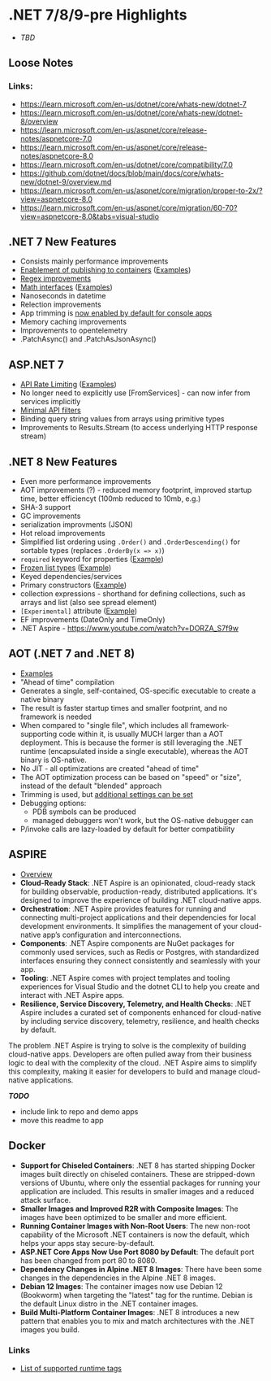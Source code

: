  # .NET 7/8/9-pre Highlights
- *TBD*

## Loose Notes

### Links:
- https://learn.microsoft.com/en-us/dotnet/core/whats-new/dotnet-7
- https://learn.microsoft.com/en-us/dotnet/core/whats-new/dotnet-8/overview
- https://learn.microsoft.com/en-us/aspnet/core/release-notes/aspnetcore-7.0
- https://learn.microsoft.com/en-us/aspnet/core/release-notes/aspnetcore-8.0
- https://learn.microsoft.com/en-us/dotnet/core/compatibility/7.0
- https://github.com/dotnet/docs/blob/main/docs/core/whats-new/dotnet-9/overview.md
- https://learn.microsoft.com/en-us/aspnet/core/migration/proper-to-2x/?view=aspnetcore-8.0
- https://learn.microsoft.com/en-us/aspnet/core/migration/60-70?view=aspnetcore-8.0&tabs=visual-studio

## .NET 7 New Features
- Consists mainly performance improvements
- [Enablement of publishing to containers](https://learn.microsoft.com/en-us/dotnet/core/docker/publish-as-container) ([Examples](./DockerPublish/))
- [Regex improvements](https://learn.microsoft.com/en-us/dotnet/standard/base-types/regular-expression-source-generators)
- [Math interfaces](https://learn.microsoft.com/en-us/dotnet/standard/generics/math) ([Examples](./MathInterfaces/))
- Nanoseconds in datetime
- Relection improvements
- App trimming is [now enabled by default for console apps](https://learn.microsoft.com/en-us/dotnet/core/compatibility/deployment/7.0/trim-all-assemblies)
- Memory caching improvements
- Improvements to opentelemetry
- .PatchAsync() and .PatchAsJsonAsync()

## ASP.NET 7
- [API Rate Limiting](https://learn.microsoft.com/en-us/aspnet/core/performance/rate-limit?preserve-view=true&view=aspnetcore-7.0) ([Examples](./RateLimiting/))
- No longer need to explicitly use [FromServices] - can now infer from services implicitly
- [Minimal API filters](https://learn.microsoft.com/en-us/aspnet/core/fundamentals/minimal-apis/min-api-filters)
- Binding query string values from arrays using primitive types
- Improvements to Results.Stream (to access underlying HTTP response stream)

## .NET 8 New Features
- Even more performance improvements
- AOT improvements (?) - reduced memory footprint, improved startup time, better efficiencyt (100mb reduced to 10mb, e.g.)
- SHA-3 support
- GC improvements
- serialization improvments (JSON)
- Hot reload improvements
- Simplified list ordering  using `.Order()` and `.OrderDescending()` for sortable types (replaces `.OrderBy(x => x)`)
- `required` keyword for properties ([Example](./RequiredAttributes/Person.cs))
- [Frozen list types](https://learn.microsoft.com/en-us/dotnet/api/system.collections.frozen.frozenset-1) ([Example](./FrozenSets/))
- Keyed dependencies/services
- Primary constructors ([Example](./RateLimiting/Client.cs))
- collection expressions - shorthand for defining collections, such as arrays and list (also see spread element)
- `[Experimental]` attribute ([Example](./RequiredAttributes/Person.cs))
- EF improvements (DateOnly and TimeOnly)
- .NET Aspire - https://www.youtube.com/watch?v=DORZA_S7f9w

## AOT (.NET 7 and .NET 8)

- [Examples](./Aot/)
- "Ahead of time" compilation
- Generates a single, self-contained, OS-specific executable to create a native binary
- The result is faster startup times and smaller footprint, and no framework is needed
- When compared to "single file", which includes all framework-supporting code within it, is usually MUCH larger than a AOT deployment. This is because the former is still leveraging the .NET runtime (encapsulated inside a single executable), whereas the AOT binary is OS-native.
- No JIT - all optimizations are created "ahead of time"
- The AOT optimization process can be based on "speed" or "size", instead of the default "blended" approach
- Trimming is used, but [additional settings can be set](https://learn.microsoft.com/en-us/dotnet/core/deploying/trimming/trimming-options?pivots=dotnet-8-0)
- Debugging options:
    - PDB symbols can be produced
    - managed debuggers won't work, but the OS-native debugger can
- P/invoke calls are lazy-loaded by default for better compatibility


## ASPIRE

- [Overview](https://learn.microsoft.com/en-us/dotnet/aspire/get-started/aspire-overview)
- **Cloud-Ready Stack**: .NET Aspire is an opinionated, cloud-ready stack for building observable, production-ready, distributed applications. It's designed to improve the experience of building .NET cloud-native apps.
- **Orchestration**: .NET Aspire provides features for running and connecting multi-project applications and their dependencies for local development environments. It simplifies the management of your cloud-native app’s configuration and interconnections.
- **Components**: .NET Aspire components are NuGet packages for commonly used services, such as Redis or Postgres, with standardized interfaces ensuring they connect consistently and seamlessly with your app.
- **Tooling**: .NET Aspire comes with project templates and tooling experiences for Visual Studio and the dotnet CLI to help you create and interact with .NET Aspire apps.
- **Resilience, Service Discovery, Telemetry, and Health Checks**: .NET Aspire includes a curated set of components enhanced for cloud-native by including service discovery, telemetry, resilience, and health checks by default.

The problem .NET Aspire is trying to solve is the complexity of building cloud-native apps. Developers are often pulled away from their business logic to deal with the complexity of the cloud. .NET Aspire aims to simplify this complexity, making it easier for developers to build and manage cloud-native applications.

***TODO***
- include link to repo and demo apps
- move this readme to app

## Docker
- **Support for Chiseled Containers**: .NET 8 has started shipping Docker images built directly on chiseled containers. These are stripped-down versions of Ubuntu, where only the essential packages for running your application are included. This results in smaller images and a reduced attack surface.
- **Smaller Images and Improved R2R with Composite Images**: The images have been optimized to be smaller and more efficient.
- **Running Container Images with Non-Root Users**: The new non-root capability of the Microsoft .NET containers is now the default, which helps your apps stay secure-by-default.
- **ASP.NET Core Apps Now Use Port 8080 by Default**: The default port has been changed from port 80 to 8080.
- **Dependency Changes in Alpine .NET 8 Images**: There have been some changes in the dependencies in the Alpine .NET 8 images.
- **Debian 12 Images**: The container images now use Debian 12 (Bookworm) when targeting the "latest" tag for the runtime. Debian is the default Linux distro in the .NET container images.
- **Build Multi-Platform Container Images**: .NET 8 introduces a new pattern that enables you to mix and match architectures with the .NET images you build.

### Links
- [List of supported runtime tags](https://hub.docker.com/_/microsoft-dotnet-runtime/)
